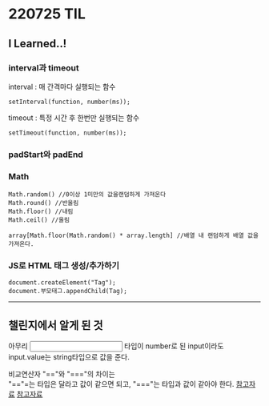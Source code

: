 # 220725 TIL

## I Learned..!

### interval과 timeout

interval : 매 간격마다 실행되는 함수

    setInterval(function, number(ms));

timeout : 특정 시간 후 한번만 실행되는 함수

    setTimeout(function, number(ms));

### padStart와 padEnd

### Math

    Math.random() //0이상 1미만의 값을랜덤하게 가져온다
    Math.round() //반올림
    Math.floor() //내림
    Math.ceil() //올림

    array[Math.floor(Math.random() * array.length] //배열 내 랜덤하게 배열 값을 가져온다.

### JS로 HTML 태그 생성/추가하기

    document.createElement("Tag");
    document.부모태그.appendChild(Tag);

---

## 챌린지에서 알게 된 것

아무리 <input type="number"/> 타입이 number로 된 input이라도
input.value는 string타입으로 값을 준다.

비교연산자 "=="와 "==="의 차이는  
"=="=는 타입은 달라고 값이 같으면 되고, "==="는 타입과 값이 같아야 한다.
[참고자료](https://developer.mozilla.org/ko/docs/Web/JavaScript/Guide/Expressions_and_Operators#%EB%85%BC%EB%A6%AC_%EC%97%B0%EC%82%B0%EC%9E%9)
[참고자료](https://developer.mozilla.org/ko/docs/Web/JavaScript/Equality_comparisons_and_sameness)
